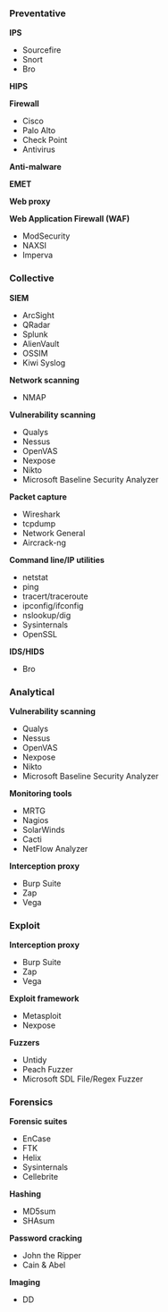 ### Preventative

**IPS**
- Sourcefire
- Snort
- Bro

**HIPS**

**Firewall**

-	Cisco
-	Palo Alto
-	Check Point
-	Antivirus

**Anti-malware**

**EMET**

**Web proxy**

**Web Application Firewall (WAF)**

-	ModSecurity
-	NAXSI
-	Imperva 

### Collective

**SIEM**

-	ArcSight
-	QRadar
-	Splunk
-	AlienVault
-	OSSIM
-	Kiwi Syslog

**Network scanning**

-	NMAP

**Vulnerability scanning**

-	Qualys
-	Nessus
-	OpenVAS
-	Nexpose
-	Nikto
-	Microsoft Baseline Security Analyzer

**Packet capture**

-	Wireshark
-	tcpdump
-	Network General
-	Aircrack-ng

**Command line/IP utilities**

-	netstat
-	ping
-	tracert/traceroute
-	ipconfig/ifconfig
-	nslookup/dig
-	Sysinternals
-	OpenSSL

**IDS/HIDS**

-	Bro 

### Analytical

**Vulnerability scanning**

-	Qualys
-	Nessus
-	OpenVAS
-	Nexpose
-	Nikto
-	Microsoft Baseline Security Analyzer

**Monitoring tools**

-	MRTG
-	Nagios
-	SolarWinds
-	Cacti
-	NetFlow Analyzer

**Interception proxy**

-	Burp Suite
-	Zap
-	Vega 

###  Exploit

**Interception proxy**

-	Burp Suite
-	Zap
-	Vega

**Exploit framework**

-	Metasploit
-	Nexpose

**Fuzzers**

-	Untidy
-	Peach Fuzzer
-	Microsoft SDL File/Regex Fuzzer 

### Forensics

**Forensic suites**

-	EnCase
-	FTK
-	Helix
-	Sysinternals
-	Cellebrite

**Hashing**

-	MD5sum
-	SHAsum

**Password cracking**

-	John the Ripper
-	Cain & Abel

**Imaging**

-	DD
